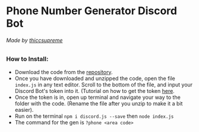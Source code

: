 # Phone Number Generator Discord Bot
###### Made by [thiccsupreme](https://twitter.com/footlockerru)

### How to Install: 
*  Download the code from the [repository](https://github.com/thiccsupreme/Phone-Number-Generator-Discord).
* Once you have downloaded and unzipped the code, open the file `index.js` in any text editor. Scroll to the bottom of the file, and input your Discord Bot's token into it. (Tutorial on how to get the token [here](https://www.writebots.com/discord-bot-token/).
* Once the token is in, open up terminal and navigate your way to the folder with the code. (Rename the file after you unzip to make it a bit easier).
* Run on the terminal `npm i discord.js --save` then `node index.js` 
* The command for the gen is `?phone <area code>`
